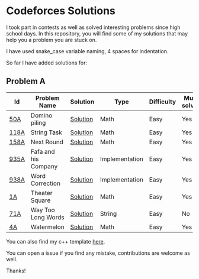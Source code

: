 # Codeforces Solutions

I took part in contests as well as solved interesting problems since high school days.
In this repository, you will find some of my solutions that may help you a problem you are stuck on.

I have used snake_case variable naming, 4 spaces for indentation.

So far I have added solutions for:

## Problem A

| Id         | Problem Name         | Solution       | Type           | Difficulty | Must solve? |
| ---------- | -------------------- | -------------- | -------------- | ---------- | ----------- |
| [50A][p8]  | Domino piling        | [Solution][g8] | Math           | Easy       | Yes         |
| [118A][p7] | String Task          | [Solution][g7] | Math           | Easy       | Yes         |
| [158A][p6] | Next Round           | [Solution][g6] | Math           | Easy       | Yes         |
| [935A][p5] | Fafa and his Company | [Solution][g5] | Implementation | Easy       | Yes         |
| [938A][p4] | Word Correction      | [Solution][g4] | Implementation | Easy       | Yes         |
| [1A][p3]   | Theater Square       | [Solution][g3] | Math           | Easy       | Yes         |
| [71A][p2]  | Way Too Long Words   | [Solution][g2] | String         | Easy       | No          |
| [4A][p1]   | Watermelon           | [Solution][g1] | Math           | Easy       | Yes         |

You can also find my c++ template [here](https://github.com/JubayerJoy/Codeforces-Solutions/blob/master/template.cpp).

You can open a issue if you find any mistake, contributions are welcome as well.

Thanks!

<!-- Problem Link -->

[p8]: https://codeforces.com/contest/50/problem/A
[p7]: https://codeforces.com/contest/118/problem/A
[p6]: https://codeforces.com/contest/158/problem/A
[p5]: https://codeforces.com/contest/935/problem/A
[p4]: https://codeforces.com/contest/938/problem/A
[p3]: https://codeforces.com/contest/71/problem/A
[p2]: https://codeforces.com/contest/1/problem/A
[p1]: https://codeforces.com/contest/4/problem/A

<!-- Github Link --->

[g8]: https://github.com/JubayerJoy/Codeforces-Solutions/blob/master/Codes/50A%20Domino%20piling.cpp
[g7]: https://github.com/JubayerJoy/Codeforces-Solutions/blob/master/Codes/118A%20String%20Task.cpp
[g6]: https://github.com/JubayerJoy/Codeforces-Solutions/blob/master/Codes/158A%20Next%20Round.cpp
[g5]: https://github.com/JubayerJoy/Codeforces-Solutions/blob/master/Codes/935A%20Fafa%20and%20his%20Company.cpp
[g4]: https://github.com/JubayerJoy/Codeforces-Solutions/blob/master/Codes/938A%20Word%20Correction.cpp
[g3]: https://github.com/JubayerJoy/Codeforces-Solutions/blob/master/Codes/1A%20Theater%20Square.cpp
[g2]: https://github.com/JubayerJoy/Codeforces-Solutions/blob/master/Codes/71A%20Way%20Too%20Long%20Words.cpp
[g1]: https://github.com/JubayerJoy/Codeforces-Solutions/blob/master/Codes/4A%20Watermelon.cpp
